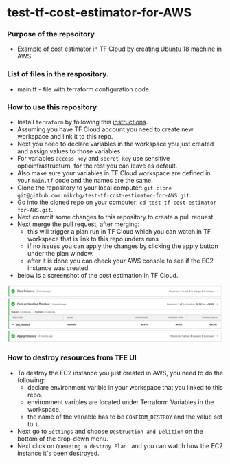 # test-tf-cost-estimator-for-AWS

### Purpose of the repsoitory
- Example of cost estimator in TF Cloud by creating Ubuntu 18 machine in AWS. 

### List of files in the respository.
- main.tf - file with terraform configuration code.

### How to use this repository
- Install `terraform` by following this [instructions](https://www.terraform.io/intro/getting-started/install.html).
- Assuming you have TF Cloud account you need to create new workspace and link it to this repo.
- Next you need to declare variables in the workspace you just created and assign values to those variables
- For variables `access_key` and `secret_key` use sensitive optioinfrastructurn, for the rest you can leave as default.
- Also make sure your variables in TF Cloud workspace are defined in your `main.tf` code and the names are the same. 
- Clone the repository to your local computer: `git clone git@github.com:nikcbg/test-tf-cost-estimator-for-AWS.git`.
- Go into the cloned repo on your computer: `cd test-tf-cost-estimator-for-AWS.git`.
- Next commit some changes to this repository to create a pull request.
- Next merge the pull request, after merging:
  - this will trigger a plan run in TF Cloud which you can watch in TF workspace that is link to this repo unders runs
  - if no issues you can apply the changes by clicking the apply button under the plan window.
  - after it is done you can check your AWS console to see if the EC2 instance was created.
- below is a screenshot of the cost estimation in TF Cloud.
  
![](tf-cost.png)
  

### How to destroy resources from TFE UI
- To destroy the EC2 instance you just created in AWS, you need to do the following:
   - declare environment varible in your workspace that you linked to this repo.
   - environment varibles are located under Terraform Variables in the workspace.
   - the name of the variable has to be `CONFIRM_DESTROY` and the value set to `1`.
 - Next go to `Settings` and choose `Destruction and Delition` on the bottom of the drop-down menu.
 - Next click on `Queueing a destroy Plan ` and you can watch how the EC2 instance it's been destroyed.

